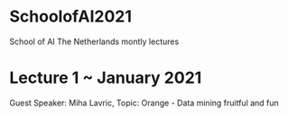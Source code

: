 # SchoolofAI2021
School of AI The Netherlands montly lectures

# Lecture 1 ~ January 2021
Guest Speaker: Miha Lavric, Topic: Orange - Data mining fruitful and fun
